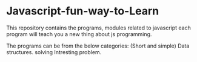 # Javascript-fun-way-to-Learn
This repository contains the programs, modules related to javascript each program will teach you a new thing about js programming.

The programs can be from the below categories: (Short and simple)
Data structures.
solving Intresting problem.
